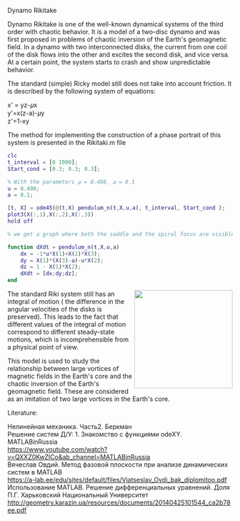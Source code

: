 Dynamo Rikitake

Dynamo Rikitake is one of the well-known dynamical systems of the third order with chaotic behavior.
It is a model of a two-disc dynamo and was first proposed in problems of chaotic inversion of the Earth's geomagnetic field.
In a dynamo with two interconnected disks, the current from one coil of the disk flows into the other and excites the second
disk, and vice versa.
At a certain point, the system starts to crash and show unpredictable behavior.

The standard (simple) Ricky model still does not take into account friction. It is described by the following system of equations:

x' = yz-𝜇x   
y'=x(z-a)-𝜇y  
z'=1-xy


The method for implementing the construction of a phase portrait of this system is presented in the Rikitaki.m file
```matlab
clc
t_interval = [0 1000];
Start_cond = [0.3; 0.3; 0.3];

% With the parameters 𝜇 = 0.498, 𝑎 = 0.1 
u = 0.498;
a = 0.1;

[t, X] = ode45(@(t,X) pendulum_n(t,X,u,a), t_interval, Start_cond );
plot3(X(:,1),X(:,2),X(:,3))
hold off

% we get a graph where both the saddle and the spiral focus are visible

function dXdt = pendulum_n(t,X,u,a)
    dx = -1*u*X(1)+X(2)*X(3);
    dy = X(1)*(X(3)-a)-u*X(2);
    dz = 1 - X(1)*X(2);
    dXdt = [dx;dy;dz];
end
```

<a href="url"><img src="https://habrastorage.org/r/w1560/files/49f/e2a/2c0/49fe2a2c04824274b0617413c246c62e.png" align="right" width="220" height="220"></a>

The standard Riki system still has an integral of motion (
the difference in the angular velocities of the disks is preserved). This leads to the fact that different values
of the integral of motion correspond to different steady-state motions, which is incomprehensible
from a physical point of view.

This model is used to study the relationship between large
vortices of magnetic fields in the Earth's core and the chaotic inversion of the Earth's geomagnetic field.
These are considered as an imitation of two large vortices in the Earth's core.

Literature:

Нелинейная механика. Часть2. Беркман<br />
Решение систем Д/У: 1. Знакомство с функциями odeXY. MATLABinRussia<br />
https://www.youtube.com/watch?v=QXXZ0KwZICo&ab_channel=MATLABinRussia<br />
Вячеслав Овдий. Метод фазовой плоскости при анализе 
динамических систем в MATLAB<br />
https://a-lab.ee/edu/sites/default/files/Vjatseslav_Ovdi_bak_diplomitoo.pdf<br />
Использование MATLAB. Решение дифференциальных уравнений.
Доля П.Г. Харьковский Национальный Университет<br />
http://geometry.karazin.ua/resources/documents/20140425101544_ca2b78ee.pdf
